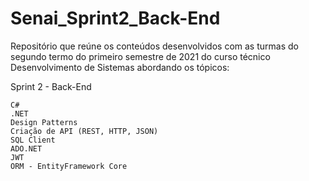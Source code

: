 # Senai_Sprint2_Back-End

Repositório que reúne os conteúdos desenvolvidos com as turmas do segundo termo do primeiro semestre de 2021 do curso técnico Desenvolvimento de Sistemas abordando os tópicos:

Sprint 2 - Back-End

    C#
    .NET
    Design Patterns
    Criação de API (REST, HTTP, JSON)
    SQL Client
    ADO.NET
    JWT
    ORM - EntityFramework Core
